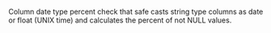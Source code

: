 Column date type percent check that safe casts string type columns as date or float (UNIX time) and calculates the percent of not NULL values.
